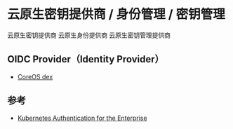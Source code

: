 # 云原生密钥提供商 / 身份管理 / 密钥管理

云原生密钥提供商
云原生身份提供商
云原生密钥管理提供商

## OIDC Provider（Identity Provider）

* [CoreOS dex](https://github.com/coreos/dex)

## 参考

* [Kubernetes Authentication for the Enterprise](https://apigee.com/about/blog/engineering/kubernetes-authentication-enterprise)